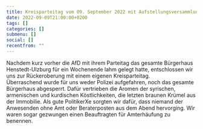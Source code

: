 ```yaml
---
title: Kreisparteitag vom 09. September 2022 mit Aufstellungsversammlung
date: 2022-09-09T21:00:00+0200
tags: []
categories: []
submenu: []
social: []
recentfrom: ""
---
```


Nachdem kurz vorher die AfD mit ihrem Parteitag das gesamte Bürgerhaus Henstedt-Ulzburg für ein Wochenende lahm gelegt hatte, entschlossen wir uns zur Rückeroberung mit einem eigenen Kreisparteitag.  
Überraschend wurde für uns weder Polizei aufgefahren, noch das gesamte Bürgerhaus abgesperrt. Dafür vertrieben die Aromen der syrischen, armenischen und kurdischen Köstlichkeiten, die letzten braunen Krümel aus der Immobilie. Als gute PolitikerXe sorgten wir dafür, dass niemand der Anwesenden ohne Amt oder Beraterposten aus dem Abend hervorging. Wir waren sogar gezwungen einen Beauftragten für Amterhäufung zu benennen.
